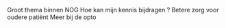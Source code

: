 Groot thema binnen NOG
Hoe kan mijn kennis bijdragen ?
Betere zorg voor oudere patiënt 
Meer bij de opto

